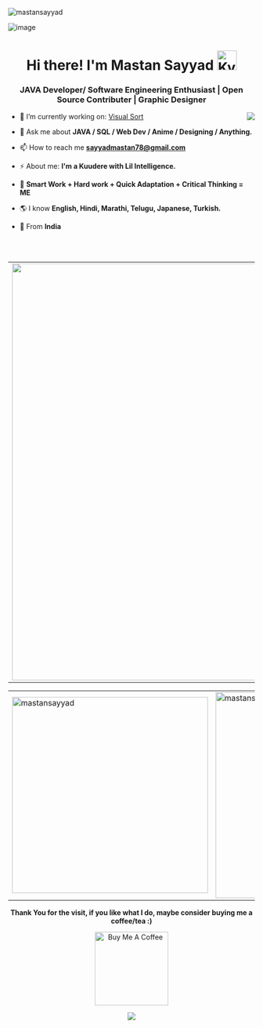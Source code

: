 <p align="left"> <img src="https://komarev.com/ghpvc/?username=mastansayyad&label=Profile%20views&color=0e75b6&style=flat" alt="mastansayyad" /> </p>

![image](https://github.com/MastanSayyad/MastanSayyad/assets/101971980/3ff0f328-6d29-409d-9c88-ae31c930f613)
<h1 align="center">  Hi there! I'm Mastan Sayyad <img height="40" alt="Kyubey" src="https://raw.githubusercontent.com/innng/innng/master/assets/kyubey.gif"/></h1>
<h3 align="center">JAVA Developer/ Software Engineering Enthusiast | Open Source Contributer | Graphic Designer</h3>

<img align="right" src="https://github.com/SankshipthShetty/SankshipthShetty/assets/99337968/2bd05422-3a3b-4d7c-94a1-7cdb584c09d7"/>

- 🌱 I’m currently working on: [Visual Sort](https://visual-sort-pink.vercel.app/)

- 💬 Ask me about **JAVA / SQL / Web Dev / Anime / Designing / Anything.**

- 📫 How to reach me **sayyadmastan78@gmail.com**

- ⚡ About me: **I'm a Kuudere with Lil Intelligence.**

- 💎 **Smart Work + Hard work + Quick Adaptation + Critical Thinking = ME**
- 🌎  I know **English, Hindi, Marathi, Telugu, Japanese, Turkish.**

-  📍 From **India**

<br>
<br>

<table width="100%" align="center">
<tr>
<td>
<img width="850em" src="http://github-profile-summary-cards.vercel.app/api/cards/profile-details?username=mastansayyad&theme=radical">
</td>
</tr>
</table>

  <table width="100%" align="center">
  <tr>
<td>
  <img width="400em" src="https://github-readme-stats.vercel.app/api?username=mastansayyad&show_icons=true&locale=en&theme=radical"  alt="mastansayyad"/>
</td>
<td>
  <img width="420em" src="https://github-readme-streak-stats.herokuapp.com/?user=mastansayyad&theme=radical" alt="mastansayyad" />
</td>
</tr>
</table>

<p>
</p>


<p align="center">
  <b>Thank You for the visit, if you like what I do, maybe consider buying me a coffee/tea :)</b>
</p>

<p align="center">
  <a href="https://buymeacoffee.com/sayyadmast3" target="_blank">
    <img src="https://cdn.buymeacoffee.com/buttons/v2/default-red.png" alt="Buy Me A Coffee" width="150" />
  </a>
</p>

<p align="center">
  <img src="https://capsule-render.vercel.app/api?type=waving&color=gradient&height=60&section=footer"/>
</p>
